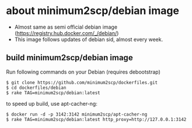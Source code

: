 # about minimum2scp/debian image

 * Almost same as semi official debian image (https://registry.hub.docker.com/_/debian/)
 * This image follows updates of debian sid, almost every week.

## build minimum2scp/debian image

Run following commands on your Debian (requires debootstrap)

```
$ git clone https://github.com/minimum2scp/dockerfiles.git
$ cd dockerfiles/debian
$ rake TAG=minimum2scp/debian:latest
```

to speed up build, use apt-cacher-ng:

```
$ docker run -d -p 3142:3142 minimum2scp/apt-cacher-ng
$ rake TAG=minimum2scp/debian:latest http_proxy=http://127.0.0.1:3142
```

